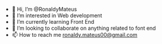 - 👋 Hi, I’m @RonaldyMateus
- 👀 I’m interested in Web development
- 🌱 I’m currently learning Front End
- 💞️ I’m looking to collaborate on anything related to font end
- 📫 How to reach me ronaldy.mateus00@gmail.com
